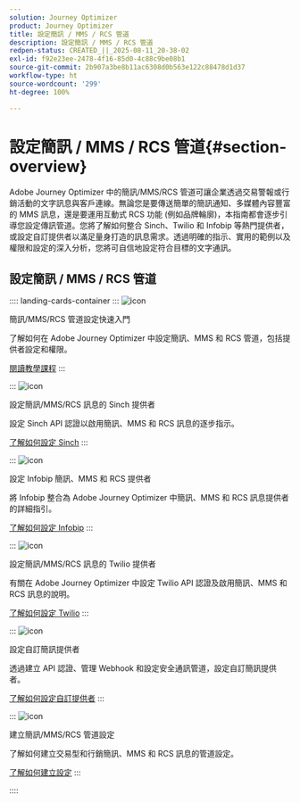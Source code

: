 ```yaml
---
solution: Journey Optimizer
product: Journey Optimizer
title: 設定簡訊 / MMS / RCS 管道
description: 設定簡訊 / MMS / RCS 管道
redpen-status: CREATED_||_2025-08-11_20-38-02
exl-id: f92e23ee-2478-4f16-85d0-4c88c9be08b1
source-git-commit: 2b907a3be8b11ac6308d0b563e122c88478d1d37
workflow-type: ht
source-wordcount: '299'
ht-degree: 100%

---
```


# 設定簡訊 / MMS / RCS 管道{#section-overview}

Adobe Journey Optimizer 中的簡訊/MMS/RCS 管道可讓企業透過交易警報或行銷活動的文字訊息與客戶連線。無論您是要傳送簡單的簡訊通知、多媒體內容豐富的 MMS 訊息，還是要運用互動式 RCS 功能 (例如品牌輪廓)，本指南都會逐步引導您設定傳訊管道。您將了解如何整合 Sinch、Twilio 和 Infobip 等熱門提供者，或設定自訂提供者以滿足量身打造的訊息需求。透過明確的指示、實用的範例以及權限和設定的深入分析，您將可自信地設定符合目標的文字通訊。

## 設定簡訊 / MMS / RCS 管道

:::: landing-cards-container
:::
![icon](https://cdn.experienceleague.adobe.com/icons/circle-play.svg)

簡訊/MMS/RCS 管道設定快速入門

了解如何在 Adobe Journey Optimizer 中設定簡訊、MMS 和 RCS 管道，包括提供者設定和權限。

[閱讀教學課程](../using/sms/sms-configuration.md)
:::

:::
![icon](https://cdn.experienceleague.adobe.com/icons/puzzle-piece.svg)

設定簡訊/MMS/RCS 訊息的 Sinch 提供者

設定 Sinch API 認證以啟用簡訊、MMS 和 RCS 訊息的逐步指示。

[了解如何設定 Sinch](../using/sms/sms-configuration-sinch.md)
:::

:::
![icon](https://cdn.experienceleague.adobe.com/icons/puzzle-piece.svg)

設定 Infobip 簡訊、MMS 和 RCS 提供者

將 Infobip 整合為 Adobe Journey Optimizer 中簡訊、MMS 和 RCS 訊息提供者的詳細指引。

[了解如何設定 Infobip](../using/sms/sms-configuration-infobip.md)
:::

:::
![icon](https://cdn.experienceleague.adobe.com/icons/puzzle-piece.svg)

設定簡訊/MMS/RCS 訊息的 Twilio 提供者

有關在 Adobe Journey Optimizer 中設定 Twilio API 認證及啟用簡訊、MMS 和 RCS 訊息的說明。

[了解如何設定 Twilio](../using/sms/sms-configuration-twilio.md)
:::

:::
![icon](https://cdn.experienceleague.adobe.com/icons/code-branch.svg)

設定自訂簡訊提供者

透過建立 API 認證、管理 Webhook 和設定安全通訊管道，設定自訂簡訊提供者。

[了解如何設定自訂提供者](../using/sms/sms-configuration-custom.md)
:::

:::
![icon](https://cdn.experienceleague.adobe.com/icons/gear.svg)

建立簡訊/MMS/RCS 管道設定

了解如何建立交易型和行銷簡訊、MMS 和 RCS 訊息的管道設定。

[了解如何建立設定](../using/sms/sms-configuration-surface.md)
:::

::::
